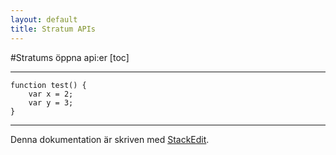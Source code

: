 ```yaml
---
layout: default
title: Stratum APIs
---
```


#Stratums öppna api:er
[toc]

---
```
function test() {
	var x = 2;
	var y = 3;
}
```
---
Denna dokumentation är skriven med [<i class="icon-provider-stackedit"></i> StackEdit](https://stackedit.io/).

